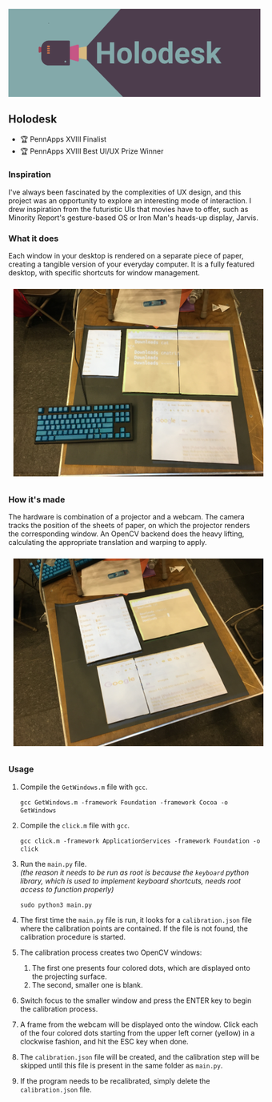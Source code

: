 ![](https://github.com/matteosandrin/Holodesk/raw/master/images/banner_small.png)

## Holodesk 

- 🏆 PennApps XVIII Finalist  
- 🏆 PennApps XVIII Best UI/UX Prize Winner

### Inspiration
  
I've always been fascinated by the complexities of UX design, and this project was an opportunity to explore an interesting mode of interaction. I drew inspiration from the futuristic UIs that movies have to offer, such as Minority Report's gesture-based OS or Iron Man's heads-up display, Jarvis.

	
### What it does

Each window in your desktop is rendered on a separate piece of paper, creating a tangible version of your everyday computer. It is a fully featured desktop, with specific shortcuts for window management.
<p align="center">
	<img width="500" src="https://github.com/matteosandrin/Holodesk/raw/master/images/IMG_8223.jpg" style="padding: 10px">
<p>


### How it's made	

The hardware is combination of a projector and a webcam. The camera tracks the position of the sheets of paper, on which the projector renders the corresponding window. An OpenCV backend does the heavy lifting, calculating the appropriate translation and warping to apply.

<p align="center">
  <img width="500" src="https://github.com/matteosandrin/Holodesk/raw/master/images/IMG_8226.JPG" style="padding: 10px">
</p>


### Usage

1. Compile the `GetWindows.m` file with `gcc`.

	```
	gcc GetWindows.m -framework Foundation -framework Cocoa -o GetWindows
	```

2. Compile the `click.m` file with `gcc`.

	```
	gcc click.m -framework ApplicationServices -framework Foundation -o click
	```

3. Run the `main.py` file.  
*(the reason it needs to be run as root is because the `keyboard` python library, which is used to implement keyboard shortcuts, needs root access to function properly)*

	```
	sudo python3 main.py
	```

4. The first time the `main.py` file is run, it looks for a `calibration.json` file where the calibration points are contained. If the file is not found, the calibration procedure is started.
5. The calibration process creates two OpenCV windows:
	1. The first one presents four colored dots, which are displayed onto the projecting surface.
	2. The second, smaller one is blank.
6. Switch focus to the smaller window and press the ENTER key to begin the calibration process.
7. A frame from the webcam will be displayed onto the window. Click each of the four colored dots starting from the upper left corner (yellow) in a clockwise fashion, and hit the ESC key when done. 
8. The `calibration.json` file will be created, and the calibration step will be skipped until this file is present in the same folder as `main.py`.
9. If the program needs to be recalibrated, simply delete the `calibration.json` file.


